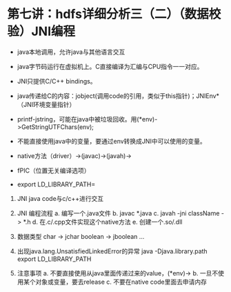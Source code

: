 # 第七讲：hdfs详细分析三（二）（数据校验）JNI编程
* java本地调用，允许java与其他语言交互
* java字节码运行在虚拟机上。C直接编译为汇编与CPU指令一一对应。
* JNI只提供C/C++ bindings。
* java传递给C的内容：jobject(调用code的引用，类似于this指针)；JNIEnv*（JNI环境变量指针）
* printf-jstring，可能在java中被垃圾回收。用(*env)->GetStringUTFChars(env);
* 不能直接使用java中的变量，要通过env转换成JNI中可以使用的变量。

* native方法（driver）->(javac)->(javah)->
* fPIC（位置无关编译选项）
* export LD_LIBRARY_PATH=

1) JNI
	java code与c/c++进行交互

2) JNI 编程流程
	a. 编写一个.java文件
	b. javac *.java
	c. javah -jni className -> *.h
	d. 在.c/.cpp文件实现这个native方法
	e. 创建一个.so/.dll 

3) 数据类型
	char -> jchar boolean -> jboolean ...

4) 出现java.lang.UnsatisfiedLinkedError的异常
java -Djava.library.path
export LD_LIBRARY_PATH

5) 注意事项
a. 不要直接使用从java里面传递过来的value，(*env)->
b. 一旦不使用某个对象或变量，要去release
c. 不要在native code里面去申请内存
